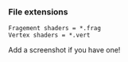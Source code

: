 ### File extensions

```
Fragement shaders = *.frag  
Vertex shaders = *.vert
```

Add a screenshot if you have one!
